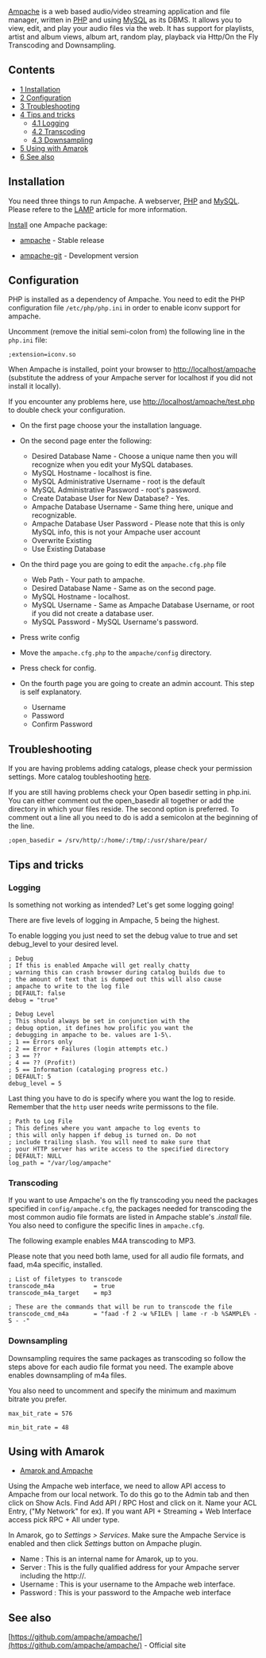 [Ampache](http://ampache.org/) is a web based audio/video streaming application and file manager, written in [PHP](/index.php/PHP "PHP") and using [MySQL](/index.php/MySQL "MySQL") as its DBMS. It allows you to view, edit, and play your audio files via the web. It has support for playlists, artist and album views, album art, random play, playback via Http/On the Fly Transcoding and Downsampling.

## Contents

*   [1 Installation](#Installation)
*   [2 Configuration](#Configuration)
*   [3 Troubleshooting](#Troubleshooting)
*   [4 Tips and tricks](#Tips_and_tricks)
    *   [4.1 Logging](#Logging)
    *   [4.2 Transcoding](#Transcoding)
    *   [4.3 Downsampling](#Downsampling)
*   [5 Using with Amarok](#Using_with_Amarok)
*   [6 See also](#See_also)

## Installation

You need three things to run Ampache. A webserver, [PHP](/index.php/PHP "PHP") and [MySQL](/index.php/MySQL "MySQL"). Please refere to the [LAMP](/index.php/LAMP "LAMP") article for more information.

[Install](/index.php/Install "Install") one Ampache package:

*   [ampache](https://aur.archlinux.org/packages/ampache/) - Stable release

*   [ampache-git](https://aur.archlinux.org/packages/ampache-git/) - Development version

## Configuration

PHP is installed as a dependency of Ampache. You need to edit the PHP configuration file `/etc/php/php.ini` in order to enable iconv support for ampache.

Uncomment (remove the initial semi-colon from) the following line in the `php.ini` file:

```
;extension=iconv.so

```

When Ampache is installed, point your browser to [http://localhost/ampache](http://localhost/ampache) (substitute the address of your Ampache server for localhost if you did not install it locally).

If you encounter any problems here, use [http://localhost/ampache/test.php](http://localhost/ampache/test.php) to double check your configuration.

*   On the first page choose your the installation language.

*   On the second page enter the following:
    *   Desired Database Name - Choose a unique name then you will recognize when you edit your MySQL databases.
    *   MySQL Hostname - localhost is fine.
    *   MySQL Administrative Username - root is the default
    *   MySQL Administrative Password - root's password.
    *   Create Database User for New Database? - Yes.
    *   Ampache Database Username - Same thing here, unique and recognizable.
    *   Ampache Database User Password - Please note that this is only MySQL info, this is not your Ampache user account
    *   Overwrite Existing
    *   Use Existing Database

*   On the third page you are going to edit the `ampache.cfg.php` file
    *   Web Path - Your path to ampache.
    *   Desired Database Name - Same as on the second page.
    *   MySQL Hostname - localhost.
    *   MySQL Username - Same as Ampache Database Username, or root if you did not create a database user.
    *   MySQL Password - MySQL Username's password.
*   Press write config
*   Move the `ampache.cfg.php` to the `ampache/config` directory.
*   Press check for config.

*   On the fourth page you are going to create an admin account. This step is self explanatory.
    *   Username
    *   Password
    *   Confirm Password

## Troubleshooting

If you are having problems adding catalogs, please check your permission settings. More catalog toubleshooting [here](http://ampache.org/wiki/install:catalog#permissions).

If you are still having problems check your Open basedir setting in php.ini. You can either comment out the open_basedir all together or add the directory in which your files reside. The second option is preferred. To comment out a line all you need to do is add a semicolon at the beginning of the line.

```
;open_basedir = /srv/http/:/home/:/tmp/:/usr/share/pear/

```

## Tips and tricks

### Logging

Is something not working as intended? Let's get some logging going!

There are five levels of logging in Ampache, 5 being the highest.

To enable logging you just need to set the debug value to true and set debug_level to your desired level.

```
; Debug
; If this is enabled Ampache will get really chatty
; warning this can crash browser during catalog builds due to 
; the amount of text that is dumped out this will also cause 
; ampache to write to the log file
; DEFAULT: false
debug = "true"

; Debug Level
; This should always be set in conjunction with the
; debug option, it defines how prolific you want the
; debugging in ampache to be. values are 1-5\. 
; 1 == Errors only
; 2 == Error + Failures (login attempts etc.)
; 3 == ??
; 4 == ?? (Profit!)
; 5 == Information (cataloging progress etc.)
; DEFAULT: 5
debug_level = 5
```

Last thing you have to do is specify where you want the log to reside. Remember that the `http` user needs write permissons to the file.

```
; Path to Log File
; This defines where you want ampache to log events to
; this will only happen if debug is turned on. Do not
; include trailing slash. You will need to make sure that
; your HTTP server has write access to the specified directory
; DEFAULT: NULL
log_path = "/var/log/ampache"
```

### Transcoding

If you want to use Ampache's on the fly transcoding you need the packages specified in `config/ampache.cfg`, the packages needed for transcoding the most common audio file formats are listed in Ampache stable's *.install* file. You also need to configure the specific lines in `ampache.cfg`.

The following example enables M4A transcoding to MP3.

Please note that you need both lame, used for all audio file formats, and faad, m4a specific, installed.

```
; List of filetypes to transcode
transcode_m4a           = true
transcode_m4a_target    = mp3 

; These are the commands that will be run to transcode the file
transcode_cmd_m4a       = "faad -f 2 -w %FILE% | lame -r -b %SAMPLE% -S - -"

```

### Downsampling

Downsampling requires the same packages as transcoding so follow the steps above for each audio file format you need. The example above enables downsampling of m4a files.

You also need to uncomment and specify the minimum and maximum bitrate you prefer.

```
max_bit_rate = 576

min_bit_rate = 48
```

## Using with Amarok

*   [Amarok and Ampache](http://ampache.org/wiki/config:amarok)

Using the Ampache web interface, we need to allow API access to Ampache from our local network. To do this go to the Admin tab and then click on Show Acls. Find Add API / RPC Host and click on it. Name your ACL Entry, ("My Network" for ex). If you want API + Streaming + Web Interface access pick RPC + All under type.

In Amarok, go to *Settings > Services*. Make sure the Ampache Service is enabled and then click *Settings* button on Ampache plugin.

*   Name : This is an internal name for Amarok, up to you.
*   Server : This is the fully qualified address for your Ampache server including the http://.
*   Username : This is your username to the Ampache web interface.
*   Password : This is your password to the Ampache web interface

## See also

[https://github.com/ampache/ampache/](https://github.com/ampache/ampache/) - Official site